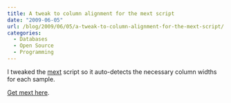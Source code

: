 ```yaml
---
title: A tweak to column alignment for the mext script
date: "2009-06-05"
url: /blog/2009/06/05/a-tweak-to-column-alignment-for-the-mext-script/
categories:
  - Databases
  - Open Source
  - Programming
---
```

I tweaked the [mext][1] script so it auto-detects the necessary column widths for each sample.

[Get mext here][2].</p>

 [1]: /blog/2009/04/11/formatting-mysqladmin-extended-status-nicely/
 [2]: http://www.xaprb.com/mext
